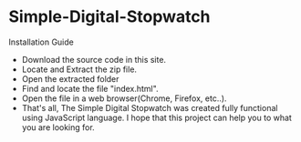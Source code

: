 # Simple-Digital-Stopwatch

Installation Guide
- Download the source code in this site.
- Locate and Extract the zip file.
- Open the extracted folder
- Find and locate the file "index.html".
- Open the file in a web browser(Chrome, Firefox, etc..).
- That's all, The Simple Digital Stopwatch was created fully functional using JavaScript language. I hope that this project can help you to what you are looking for.
